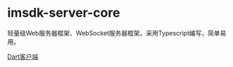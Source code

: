 # imsdk-server-core
轻量级Web服务器框架、WebSocket服务器框架。采用Typescript编写，简单易用。

[Dart客户端](https://github.com/yangfanyu/imsdk-client-core)
